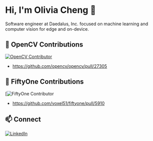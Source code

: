 # Hi, I'm Olivia Cheng 👋

Software engineer at Daedalus, Inc. focused on machine learning and computer vision for edge and on-device.

## 🤝 OpenCV Contributions
[![OpenCV Contributor](https://img.shields.io/badge/OpenCV-Contributor-brightgreen)](https://github.com/opencv/opencv/commits?author=chengolivia)
- https://github.com/opencv/opencv/pull/27305

## 🤝 FiftyOne Contributions
[![FiftyOne Contributor](https://github.com/voxel51/fiftyone/commits?author=chengolivia)
- https://github.com/voxel51/fiftyone/pull/5910

## 📫 Connect
[![LinkedIn](https://img.shields.io/badge/LinkedIn-blue?style=flat&logo=linkedin)](linkedin.com/in/ocheng1)
